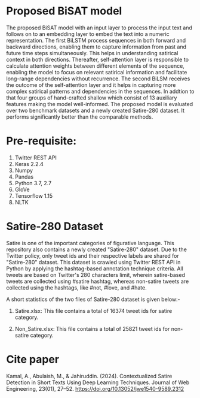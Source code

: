 # Proposed BiSAT model

The proposed BiSAT model with an input layer to process the input text and follows on to an embedding layer to embed the text into a numeric representation. The first BiLSTM process sequences in both forward and backward directions, enabling them to capture information from past and future time steps simultaneously. This helps in understanding satirical context in both directions. Thereafter, self-attention layer is responsible to calculate attention weights between different elements of the sequence, enabling the model to focus on relevant satirical information and facilitate long-range dependencies without recurrence. The second BiLSM receives the outcome of the self-attention layer and it helps in capturing more complex satirical patterns and dependencies in the sequences. In addtion to that four groups of hand-crafted shallow which consist of 13 auxiliary features making the model well-informed. The proposed model is evaluated over two benchmark datasets and a newly created Satire-280 dataset. It performs significantly better than the comparable methods.

# Pre-requisite:

1. Twitter REST API
2. Keras 2.2.4
3. Numpy
4. Pandas
5. Python 3.7, 2.7
6. GloVe
7. Tensorflow 1.15
8. NLTK

# Satire-280 Dataset

Satire is one of the important categories of figurative language. This repository also contains a newly created "Satire-280" dataset. Due to the Twitter policy, only tweet ids and their respective labels are shared for "Satire-280" dataset. This dataset is crawled using Twitter REST API in Python by applying the hashtag-based annotation technique criteria. All tweets are based on Twitter's 280 characters limit, wherein satire-based tweets are collected using #satire hashtag, whereas non-satire tweets are collected using the hashtags, like #not, #love, and #hate. 

A short statistics of the two files of Satire-280 dataset is given below:-

1. Satire.xlsx: This file contains a total of 16374 tweet ids for satire category. 

2. Non_Satire.xlsx: This file contains a total of 25821 tweet ids for non-satire category.

# Cite paper

Kamal, A., Abulaish, M., & Jahiruddin. (2024). Contextualized Satire Detection in Short Texts Using Deep Learning Techniques. Journal of Web Engineering, 23(01), 27–52. https://doi.org/10.13052/jwe1540-9589.2312



